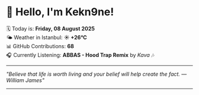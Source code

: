 # 👋 Hello, I'm Kekn9ne!

🗓️ Today is: **Friday, 08 August 2025**  
🌤️ Weather in Istanbul: **☀️   +26°C**  
📊 GitHub Contributions: **68**  
🎧 Currently Listening: **ABBAS - Hood Trap Remix** by *Kava* 🎶

---

_"Believe that life is worth living and your belief will help create the fact. — *William James*"_

---
